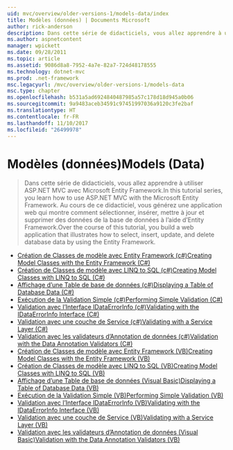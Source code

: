 ```yaml
---
uid: mvc/overview/older-versions-1/models-data/index
title: Modèles (données) | Documents Microsoft
author: rick-anderson
description: Dans cette série de didacticiels, vous allez apprendre à utiliser ASP.NET MVC avec Microsoft Entity Framework. Au cours de ce didacticiel, vous générez une application web...
ms.author: aspnetcontent
manager: wpickett
ms.date: 09/28/2011
ms.topic: article
ms.assetid: 9086d8a8-7952-4a7e-82a7-724d48178555
ms.technology: dotnet-mvc
ms.prod: .net-framework
msc.legacyurl: /mvc/overview/older-versions-1/models-data
msc.type: chapter
ms.openlocfilehash: b531a5ad6924840487985a57c178d18d945a0b06
ms.sourcegitcommit: 9a9483aceb34591c97451997036a9120c3fe2baf
ms.translationtype: HT
ms.contentlocale: fr-FR
ms.lasthandoff: 11/10/2017
ms.locfileid: "26499978"
---
```

<a name="models-data"></a><span data-ttu-id="c1f12-104">Modèles (données)</span><span class="sxs-lookup"><span data-stu-id="c1f12-104">Models (Data)</span></span>
====================
> <span data-ttu-id="c1f12-105">Dans cette série de didacticiels, vous allez apprendre à utiliser ASP.NET MVC avec Microsoft Entity Framework.</span><span class="sxs-lookup"><span data-stu-id="c1f12-105">In this tutorial series, you learn how to use ASP.NET MVC with the Microsoft Entity Framework.</span></span> <span data-ttu-id="c1f12-106">Au cours de ce didacticiel, vous générez une application web qui montre comment sélectionner, insérer, mettre à jour et supprimer des données de la base de données à l’aide d’Entity Framework.</span><span class="sxs-lookup"><span data-stu-id="c1f12-106">Over the course of this tutorial, you build a web application that illustrates how to select, insert, update, and delete database data by using the Entity Framework.</span></span>


- [<span data-ttu-id="c1f12-107">Création de Classes de modèle avec Entity Framework (c#)</span><span class="sxs-lookup"><span data-stu-id="c1f12-107">Creating Model Classes with the Entity Framework (C#)</span></span>](creating-model-classes-with-the-entity-framework-cs.md)
- [<span data-ttu-id="c1f12-108">Création de Classes de modèle avec LINQ to SQL (c#)</span><span class="sxs-lookup"><span data-stu-id="c1f12-108">Creating Model Classes with LINQ to SQL (C#)</span></span>](creating-model-classes-with-linq-to-sql-cs.md)
- [<span data-ttu-id="c1f12-109">Affichage d’une Table de base de données (c#)</span><span class="sxs-lookup"><span data-stu-id="c1f12-109">Displaying a Table of Database Data (C#)</span></span>](displaying-a-table-of-database-data-cs.md)
- [<span data-ttu-id="c1f12-110">Exécution de la Validation Simple (c#)</span><span class="sxs-lookup"><span data-stu-id="c1f12-110">Performing Simple Validation (C#)</span></span>](performing-simple-validation-cs.md)
- [<span data-ttu-id="c1f12-111">Validation avec l’Interface IDataErrorInfo (c#)</span><span class="sxs-lookup"><span data-stu-id="c1f12-111">Validating with the IDataErrorInfo Interface (C#)</span></span>](validating-with-the-idataerrorinfo-interface-cs.md)
- [<span data-ttu-id="c1f12-112">Validation avec une couche de Service (c#)</span><span class="sxs-lookup"><span data-stu-id="c1f12-112">Validating with a Service Layer (C#)</span></span>](validating-with-a-service-layer-cs.md)
- [<span data-ttu-id="c1f12-113">Validation avec les validateurs d’Annotation de données (c#)</span><span class="sxs-lookup"><span data-stu-id="c1f12-113">Validation with the Data Annotation Validators (C#)</span></span>](validation-with-the-data-annotation-validators-cs.md)
- [<span data-ttu-id="c1f12-114">Création de Classes de modèle avec Entity Framework (VB)</span><span class="sxs-lookup"><span data-stu-id="c1f12-114">Creating Model Classes with the Entity Framework (VB)</span></span>](creating-model-classes-with-the-entity-framework-vb.md)
- [<span data-ttu-id="c1f12-115">Création de Classes de modèle avec LINQ to SQL (VB)</span><span class="sxs-lookup"><span data-stu-id="c1f12-115">Creating Model Classes with LINQ to SQL (VB)</span></span>](creating-model-classes-with-linq-to-sql-vb.md)
- [<span data-ttu-id="c1f12-116">Affichage d’une Table de base de données (Visual Basic)</span><span class="sxs-lookup"><span data-stu-id="c1f12-116">Displaying a Table of Database Data (VB)</span></span>](displaying-a-table-of-database-data-vb.md)
- [<span data-ttu-id="c1f12-117">Exécution de la Validation Simple (VB)</span><span class="sxs-lookup"><span data-stu-id="c1f12-117">Performing Simple Validation (VB)</span></span>](performing-simple-validation-vb.md)
- [<span data-ttu-id="c1f12-118">Validation avec l’Interface IDataErrorInfo (VB)</span><span class="sxs-lookup"><span data-stu-id="c1f12-118">Validating with the IDataErrorInfo Interface (VB)</span></span>](validating-with-the-idataerrorinfo-interface-vb.md)
- [<span data-ttu-id="c1f12-119">Validation avec une couche de Service (VB)</span><span class="sxs-lookup"><span data-stu-id="c1f12-119">Validating with a Service Layer (VB)</span></span>](validating-with-a-service-layer-vb.md)
- [<span data-ttu-id="c1f12-120">Validation avec les validateurs d’Annotation de données (Visual Basic)</span><span class="sxs-lookup"><span data-stu-id="c1f12-120">Validation with the Data Annotation Validators (VB)</span></span>](validation-with-the-data-annotation-validators-vb.md)
